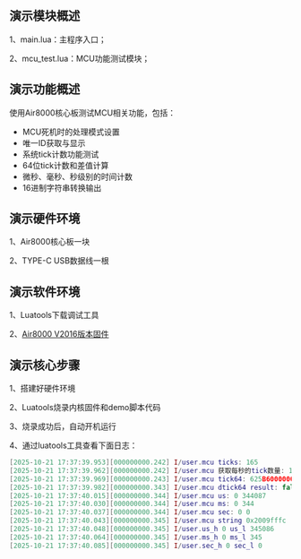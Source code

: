 ## 演示模块概述

1、main.lua：主程序入口；

2、mcu_test.lua：MCU功能测试模块；

## 演示功能概述

使用Air8000核心板测试MCU相关功能，包括：

- MCU死机时的处理模式设置
- 唯一ID获取与显示
- 系统tick计数功能测试
- 64位tick计数和差值计算
- 微秒、毫秒、秒级别的时间计数
- 16进制字符串转换输出

## 演示硬件环境

1、Air8000核心板一块

2、TYPE-C USB数据线一根

## 演示软件环境

1、Luatools下载调试工具

2、[Air8000 V2016版本固件](https://docs.openluat.com/air8000/luatos/firmware/)

## 演示核心步骤

1、搭建好硬件环境

2、Luatools烧录内核固件和demo脚本代码

3、烧录成功后，自动开机运行

4、通过luatools工具查看下面日志：

```lua
[2025-10-21 17:37:39.953][000000000.242] I/user.mcu ticks: 165
[2025-10-21 17:37:39.962][000000000.242] I/user.mcu 获取每秒的tick数量: 1000
[2025-10-21 17:37:39.969][000000000.243] I/user.mcu tick64: 625B600000000000 ticks per us: 26
[2025-10-21 17:37:39.982][000000000.343] I/user.mcu dtick64 result: false diff: -2610447
[2025-10-21 17:37:40.015][000000000.344] I/user.mcu us: 0 344087
[2025-10-21 17:37:40.030][000000000.344] I/user.mcu ms: 0 344
[2025-10-21 17:37:40.037][000000000.344] I/user.mcu sec: 0 0
[2025-10-21 17:37:40.043][000000000.345] I/user.mcu string 0x2009fffc
[2025-10-21 17:37:40.048][000000000.345] I/user.us_h 0 us_l 345086
[2025-10-21 17:37:40.064][000000000.345] I/user.ms_h 0 ms_l 345
[2025-10-21 17:37:40.085][000000000.345] I/user.sec_h 0 sec_l 0

```

